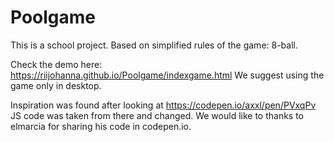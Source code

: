 # Poolgame
This is a school project.
Based on simplified rules of the game: 8-ball.

Check the demo here: https://riijohanna.github.io/Poolgame/indexgame.html 
We suggest using the game only in desktop.

Inspiration was found after looking at https://codepen.io/axxl/pen/PVxqPv
JS code was taken from there and changed.
We would like to thanks to elmarcia for sharing his code in codepen.io.
